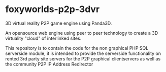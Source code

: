 foxyworlds-p2p-3dvr
===================

3D virtual reality P2P game engine using Panda3D.

An opensource web engine using peer to peer technology
to create a 3D virtuality "cloud" of interlinked sites.

This repository is to contain the code for the non graphical
PHP SQL serverside module, it is intended to provide the 
serverside functionality on rented 3rd party site servers for
the P2P graphical clientservers as well as the community
P2P IP Address Redirector
